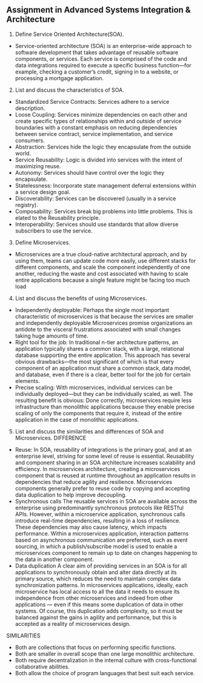 ## Assignment in Advanced Systems Integration & Architecture
1. Define Service Oriented Architecture(SOA).
- Service-oriented architecture (SOA) is an enterprise-wide approach to software development that takes 
advantage of reusable software components, or services. Each service is comprised of the code and data 
integrations required to execute a specific business function—for example, checking a customer’s credit, 
signing in to a website, or processing a mortgage application.

2. List and discuss the characteristics of SOA.
- Standardized Service Contracts: Services adhere to a service description.
- Loose Coupling: Services minimize dependencies on each other and create specific types of relationships within and outside of 
service boundaries with a constant emphasis on reducing dependencies between service contract, service implementation, and service consumers.
- Abstraction: Services hide the logic they encapsulate from the outside world. 
- Service Reusability: Logic is divided into services with the intent of maximizing reuse.
- Autonomy: Services should have control over the logic they encapsulate.
- Statelessness: Incorporate state management deferral extensions within a service design goal.
- Discoverability: Services can be discovered (usually in a service registry).
- Composability: Services break big problems into little problems. This is elated to the Reusability principle.
- Interoperability: Services should use standards that allow diverse subscribers to use the service.


3. Define Microservices.
- Microservices are a true cloud-native architectural approach, and by using them, teams can update code more easily, use different 
stacks for different components, and scale the component independently of one another, reducing the waste and cost 
associated with having to scale entire applications because a single feature might be facing too much load

4. List and discuss the benefits of using Microservices.
- Independently deployable: Perhaps the single most important characteristic of microservices is that because the services are smaller and 
independently deployable Microservices promise organizations an antidote to the visceral frustrations associated with small changes taking huge amounts of time. 
- Right tool for the job: In traditional n-tier architecture patterns, an application typically shares a common stack, with a large, relational
database supporting the entire application. This approach has several obvious drawbacks—the most significant of which is that every component 
of an application must share a common stack, data model, and database, even if there is a clear, better tool for the job for certain elements. 
- Precise scaling: With microservices, individual services can be individually 
deployed—but they can be individually scaled, as well. The resulting benefit is obvious: Done correctly, microservices 
require less infrastructure than monolithic applications because they enable precise scaling of only the components 
that require it, instead of the entire application in the case of monolithic applications.

5. List and discuss the similarities and differences of SOA and Microservices.
DIFFERENCE
- Reuse: In SOA, reusability of integrations is the primary goal, and at an enterprise level, striving for some level of reuse is essential. 
Reusability and component sharing in an SOA architecture increases scalability and efficiency.
In microservices architecture, creating a microservices component that is reused at runtime throughout an application results in dependencies that reduce agility and resilience. 
Microservices components generally prefer to reuse code by copying and accepting data duplication to help improve decoupling.
- Synchronous calls
The reusable services in SOA are available across the enterprise using predominantly synchronous protocols like RESTful APIs.
However, within a microservice application, synchronous calls introduce real-time dependencies, resulting in a loss of resilience. 
These dependencies may also cause latency, which impacts performance. Within a microservices application, 
interaction patterns based on asynchronous communication are preferred, such as event sourcing, 
in which a publish/subscribe model is used to enable a microservices component to remain up to date on changes happening to the data in another component.
- Data duplication
A clear aim of providing services in an SOA is for all applications to synchronously obtain and 
alter data directly at its primary source, which reduces the need to maintain complex data synchronization patterns.
In microservices applications, ideally, each microservice has local access to all the data it needs to ensure its independence from other microservices 
and indeed from other applications — even if this means some duplication of data in other systems. Of course, this duplication adds complexity, 
so it must be balanced against the gains in agility and performance, but this is accepted as a reality of microservices design.

SIMILARITIES
- Both are collections that focus on performing specific functions.
- Both are smaller in overall scope than one large monolithic architecture.
- Both require decentralization in the internal culture with cross-functional collaborative abilities.
- Both allow the choice of program languages that best suit each service.
